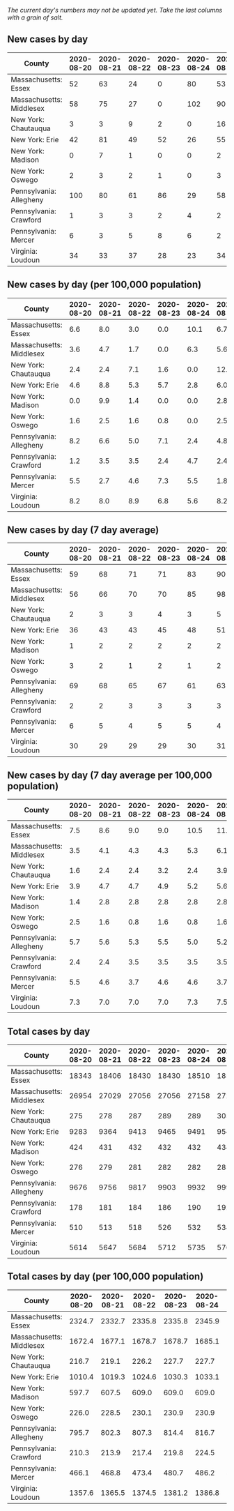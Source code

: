 _The current day's numbers may not be updated yet. Take the last columns with a grain of salt._
## New cases by day

| County | 2020-08-20 | 2020-08-21 | 2020-08-22 | 2020-08-23 | 2020-08-24 | 2020-08-25 | 2020-08-26 |
| --- | --- | --- | --- | --- | --- | --- | --- |
| Massachusetts: Essex | 52 | 63 | 24 | 0 | 80 | 53 |  |
| Massachusetts: Middlesex | 58 | 75 | 27 | 0 | 102 | 90 |  |
| New York: Chautauqua | 3 | 3 | 9 | 2 | 0 | 16 | 5 |
| New York: Erie | 42 | 81 | 49 | 52 | 26 | 55 | 43 |
| New York: Madison | 0 | 7 | 1 | 0 | 0 | 2 | 1 |
| New York: Oswego | 2 | 3 | 2 | 1 | 0 | 3 | 1 |
| Pennsylvania: Allegheny | 100 | 80 | 61 | 86 | 29 | 58 | 14 |
| Pennsylvania: Crawford | 1 | 3 | 3 | 2 | 4 | 2 | 1 |
| Pennsylvania: Mercer | 6 | 3 | 5 | 8 | 6 | 2 | 3 |
| Virginia: Loudoun | 34 | 33 | 37 | 28 | 23 | 34 | 18 |

## New cases by day (per 100,000 population)

| County | 2020-08-20 | 2020-08-21 | 2020-08-22 | 2020-08-23 | 2020-08-24 | 2020-08-25 | 2020-08-26 |
| --- | --- | --- | --- | --- | --- | --- | --- |
| Massachusetts: Essex | 6.6 | 8.0 | 3.0 | 0.0 | 10.1 | 6.7 |  |
| Massachusetts: Middlesex | 3.6 | 4.7 | 1.7 | 0.0 | 6.3 | 5.6 |  |
| New York: Chautauqua | 2.4 | 2.4 | 7.1 | 1.6 | 0.0 | 12.6 | 3.9 |
| New York: Erie | 4.6 | 8.8 | 5.3 | 5.7 | 2.8 | 6.0 | 4.7 |
| New York: Madison | 0.0 | 9.9 | 1.4 | 0.0 | 0.0 | 2.8 | 1.4 |
| New York: Oswego | 1.6 | 2.5 | 1.6 | 0.8 | 0.0 | 2.5 | 0.8 |
| Pennsylvania: Allegheny | 8.2 | 6.6 | 5.0 | 7.1 | 2.4 | 4.8 | 1.2 |
| Pennsylvania: Crawford | 1.2 | 3.5 | 3.5 | 2.4 | 4.7 | 2.4 | 1.2 |
| Pennsylvania: Mercer | 5.5 | 2.7 | 4.6 | 7.3 | 5.5 | 1.8 | 2.7 |
| Virginia: Loudoun | 8.2 | 8.0 | 8.9 | 6.8 | 5.6 | 8.2 | 4.4 |

## New cases by day (7 day average)

| County | 2020-08-20 | 2020-08-21 | 2020-08-22 | 2020-08-23 | 2020-08-24 | 2020-08-25 | 2020-08-26 |
| --- | --- | --- | --- | --- | --- | --- | --- |
| Massachusetts: Essex | 59 | 68 | 71 | 71 | 83 | 90 |  |
| Massachusetts: Middlesex | 56 | 66 | 70 | 70 | 85 | 98 |  |
| New York: Chautauqua | 2 | 3 | 3 | 4 | 3 | 5 | 5 |
| New York: Erie | 36 | 43 | 43 | 45 | 48 | 51 | 50 |
| New York: Madison | 1 | 2 | 2 | 2 | 2 | 2 | 2 |
| New York: Oswego | 3 | 2 | 1 | 2 | 1 | 2 | 2 |
| Pennsylvania: Allegheny | 69 | 68 | 65 | 67 | 61 | 63 | 61 |
| Pennsylvania: Crawford | 2 | 2 | 3 | 3 | 3 | 3 | 2 |
| Pennsylvania: Mercer | 6 | 5 | 4 | 5 | 5 | 4 | 5 |
| Virginia: Loudoun | 30 | 29 | 29 | 29 | 30 | 31 | 30 |

## New cases by day (7 day average per 100,000 population)

| County | 2020-08-20 | 2020-08-21 | 2020-08-22 | 2020-08-23 | 2020-08-24 | 2020-08-25 | 2020-08-26 |
| --- | --- | --- | --- | --- | --- | --- | --- |
| Massachusetts: Essex | 7.5 | 8.6 | 9.0 | 9.0 | 10.5 | 11.4 |  |
| Massachusetts: Middlesex | 3.5 | 4.1 | 4.3 | 4.3 | 5.3 | 6.1 |  |
| New York: Chautauqua | 1.6 | 2.4 | 2.4 | 3.2 | 2.4 | 3.9 | 3.9 |
| New York: Erie | 3.9 | 4.7 | 4.7 | 4.9 | 5.2 | 5.6 | 5.4 |
| New York: Madison | 1.4 | 2.8 | 2.8 | 2.8 | 2.8 | 2.8 | 2.8 |
| New York: Oswego | 2.5 | 1.6 | 0.8 | 1.6 | 0.8 | 1.6 | 1.6 |
| Pennsylvania: Allegheny | 5.7 | 5.6 | 5.3 | 5.5 | 5.0 | 5.2 | 5.0 |
| Pennsylvania: Crawford | 2.4 | 2.4 | 3.5 | 3.5 | 3.5 | 3.5 | 2.4 |
| Pennsylvania: Mercer | 5.5 | 4.6 | 3.7 | 4.6 | 4.6 | 3.7 | 4.6 |
| Virginia: Loudoun | 7.3 | 7.0 | 7.0 | 7.0 | 7.3 | 7.5 | 7.3 |

## Total cases by day

| County | 2020-08-20 | 2020-08-21 | 2020-08-22 | 2020-08-23 | 2020-08-24 | 2020-08-25 | 2020-08-26 |
| --- | --- | --- | --- | --- | --- | --- | --- |
| Massachusetts: Essex | 18343 | 18406 | 18430 | 18430 | 18510 | 18563 |  |
| Massachusetts: Middlesex | 26954 | 27029 | 27056 | 27056 | 27158 | 27248 |  |
| New York: Chautauqua | 275 | 278 | 287 | 289 | 289 | 305 | 310 |
| New York: Erie | 9283 | 9364 | 9413 | 9465 | 9491 | 9546 | 9589 |
| New York: Madison | 424 | 431 | 432 | 432 | 432 | 434 | 435 |
| New York: Oswego | 276 | 279 | 281 | 282 | 282 | 285 | 286 |
| Pennsylvania: Allegheny | 9676 | 9756 | 9817 | 9903 | 9932 | 9990 | 10004 |
| Pennsylvania: Crawford | 178 | 181 | 184 | 186 | 190 | 192 | 193 |
| Pennsylvania: Mercer | 510 | 513 | 518 | 526 | 532 | 534 | 537 |
| Virginia: Loudoun | 5614 | 5647 | 5684 | 5712 | 5735 | 5769 | 5787 |

## Total cases by day (per 100,000 population)

| County | 2020-08-20 | 2020-08-21 | 2020-08-22 | 2020-08-23 | 2020-08-24 | 2020-08-25 | 2020-08-26 |
| --- | --- | --- | --- | --- | --- | --- | --- |
| Massachusetts: Essex | 2324.7 | 2332.7 | 2335.8 | 2335.8 | 2345.9 | 2352.6 |  |
| Massachusetts: Middlesex | 1672.4 | 1677.1 | 1678.7 | 1678.7 | 1685.1 | 1690.6 |  |
| New York: Chautauqua | 216.7 | 219.1 | 226.2 | 227.7 | 227.7 | 240.3 | 244.3 |
| New York: Erie | 1010.4 | 1019.3 | 1024.6 | 1030.3 | 1033.1 | 1039.1 | 1043.8 |
| New York: Madison | 597.7 | 607.5 | 609.0 | 609.0 | 609.0 | 611.8 | 613.2 |
| New York: Oswego | 226.0 | 228.5 | 230.1 | 230.9 | 230.9 | 233.4 | 234.2 |
| Pennsylvania: Allegheny | 795.7 | 802.3 | 807.3 | 814.4 | 816.7 | 821.5 | 822.7 |
| Pennsylvania: Crawford | 210.3 | 213.9 | 217.4 | 219.8 | 224.5 | 226.9 | 228.1 |
| Pennsylvania: Mercer | 466.1 | 468.8 | 473.4 | 480.7 | 486.2 | 488.0 | 490.8 |
| Virginia: Loudoun | 1357.6 | 1365.5 | 1374.5 | 1381.2 | 1386.8 | 1395.0 | 1399.4 |
